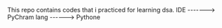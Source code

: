 This repo contains codes that i practiced for learning dsa.
IDE -------> PyChram
lang ------> Pythone
